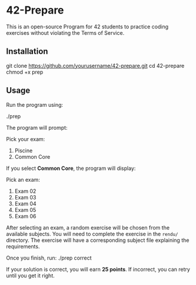 # 42-Prepare

This is an open-source Program for 42 students to practice coding exercises without violating the Terms of Service.

## Installation


git clone https://github.com/yourusername/42-prepare.git
cd 42-prepare
chmod +x prep


## Usage

Run the program using:

./prep


The program will prompt:

Pick your exam:
1) Piscine
2) Common Core


If you select **Common Core**, the program will display:

Pick an exam:
1) Exam 02
2) Exam 03
3) Exam 04
4) Exam 05
5) Exam 06

After selecting an exam, a random exercise will be chosen from the available subjects. You will need to complete the exercise in the `rendu/` directory. The exercise will have a corresponding subject file explaining the requirements.

Once you finish, run:
./prep correct

If your solution is correct, you will earn **25 points**. If incorrect, you can retry until you get it right.
